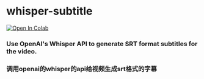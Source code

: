 # whisper-subtitle
<a href="https://colab.research.google.com/github/maple-dawn/whisper-subtitle/blob/main/colab/whisper_subtitle.ipynb" target="_parent"><img src="https://colab.research.google.com/assets/colab-badge.svg" alt="Open In Colab"/></a>

### Use OpenAI's Whisper API to generate SRT format subtitles for the video. 

### 调用openai的whisper的api给视频生成srt格式的字幕